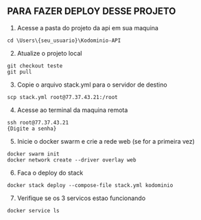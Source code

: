 ## PARA FAZER DEPLOY DESSE PROJETO

1. Acesse a pasta do projeto da api em sua maquina
```
cd \Users\{seu_usuario}\Kodominio-API
```
2. Atualize o projeto local
```
git checkout teste
git pull
```
3. Copie o arquivo stack.yml para o servidor de destino
```
scp stack.yml root@77.37.43.21:/root
```
4. Acesse ao terminal da maquina remota
```
ssh root@77.37.43.21
{Digite a senha}
```
5. Inicie o docker swarm e crie a rede web (se for a primeira vez)
```
docker swarm init
docker network create --driver overlay web
```
6. Faca o deploy do stack
```
docker stack deploy --compose-file stack.yml kodominio
```
7. Verifique se os 3 servicos estao funcionando
```
docker service ls
```


